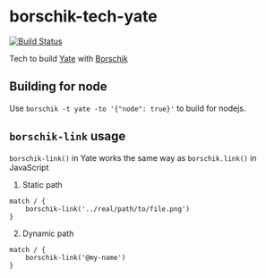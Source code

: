 borschik-tech-yate
==================

[![Build Status](https://travis-ci.org/doochik/borschik-tech-yate.svg?branch=master)](https://travis-ci.org/doochik/borschik-tech-yate)

Tech to build [Yate](https://github.com/pasaran/yate) with [Borschik](https://github.com/bem/borschik)


## Building for node
Use `borschik -t yate -to '{"node": true}'` to build for nodejs.
 

## `borschik-link` usage

`borschik-link()` in Yate works the same way as `borschik.link()` in JavaScript

1. Static path
```
match / {
    borschik-link('../real/path/to/file.png')
}
```

2. Dynamic path
```
match / {
    borschik-link('@my-name')
}
```
